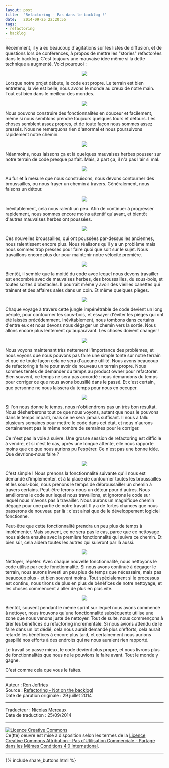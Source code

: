 ```yaml
---
layout: post
title:  "Refactoring - Pas dans le backlog !"
date:   2014-09-25 22:20:55
tags:
- refactoring
- backlog
---
```

Récemment, il y a eu beaucoup d'agitations sur les listes de diffusion, et de questions lors de conférences, à propos de mettre les "stories" refactorées dans le backlog. C'est toujours une mauvaise idée même si la dette technique a augmenté. Voici pourquoi :

<div align="center">
    <img src="{{ site.url }}assets/refactoring_pas_dans_le_backlog/Ref01.jpg" />
</div>

Lorsque notre projet débute, le code est propre. Le terrain est bien entretenu, la vie est belle, nous avons le monde au creux de notre main. Tout est bien dans le meilleur des mondes.

<div align="center">
  <img src="{{ site.url }}assets/refactoring_pas_dans_le_backlog/Ref02.jpg" />
</div>

Nous pouvons construire des fonctionnalités en douceur et facilement, même si nous semblons prendre toujours quelques tours et détours. Les choses semblent assez propres, et de toute façon nous sommes assez pressés. Nous ne remarquons rien d'anormal et nous poursuivons rapidement notre chemin.

<div align="center">
  <img src="{{ site.url }}assets/refactoring_pas_dans_le_backlog/Ref03.jpg" />
</div>

Néanmoins, nous laissons ça et là quelques mauvaises herbes pousser sur notre terrain de code presque parfait. Mais, à part ça, il n'a pas l'air si mal.

<div align="center">
  <img src="{{ site.url }}assets/refactoring_pas_dans_le_backlog/Ref04.jpg" />
</div>

Au fur et à mesure que nous construisons, nous devons contourner des broussailles, ou  nous frayer un chemin à travers. Généralement, nous faisons un détour.

<div align="center">
  <img src="{{ site.url }}assets/refactoring_pas_dans_le_backlog/Ref05.jpg" />
</div>

Inévitablement, cela nous ralenti un peu. Afin de continuer à progresser rapidement, nous sommes encore moins attentif qu'avant, et bientôt d'autres mauvaises herbes ont poussées.

<div align="center">
  <img src="{{ site.url }}assets/refactoring_pas_dans_le_backlog/Ref06.jpg" />
</div>

Ces nouvelles broussailles, qui ont poussées par-dessus les anciennes, nous ralentissent encore plus. Nous réalisons qu'il y a un problème mais nous sommes trop pressés pour faire quoi que soit sur le sujet. Nous travaillons encore plus dur pour maintenir notre vélocité première.

<div align="center">
  <img src="{{ site.url }}assets/refactoring_pas_dans_le_backlog/Ref07.jpg" />
</div>

Bientôt, il semble que la moitié du code avec lequel nous devons travailler est encombré avec de mauvaises herbes, des broussailles, du sous-bois, et toutes sortes d'obstacles. Il pourrait même y avoir des vieilles canettes qui trainent et des affaires sales dans un coin. Et même quelques pièges.

<div align="center">
  <img src="{{ site.url }}assets/refactoring_pas_dans_le_backlog/Ref08.jpg" />
</div>

Chaque voyage à travers cette jungle impénétrable de code devient un long périple, pour contourner les sous-bois, et essayer d'éviter les pièges qui ont été laissés précédemment. Inévitablement, nous tombons dans certains d'entre eux et nous devons nous dégager un chemin vers la sortie. Nous allons encore plus lentement qu'auparavant. Les choses doivent changer !

<div align="center">
  <img src="{{ site.url }}assets/refactoring_pas_dans_le_backlog/Ref09.jpg" />
</div>

Nous voyons maintenant très nettement l'importance des problèmes, et nous voyons que nous pouvons pas faire une simple tonte sur notre terrain et que de toute façon cela ne sera d'aucune utilité. Nous avons beaucoup de refactoring à faire pour avoir de nouveau un terrain propre. Nous sommes tentés de demander du temps au product owner pour refactorer. Bien souvent, ce temps ne sera pas accordé : nous demandons du temps pour corriger ce que nous avons bousillé dans le passé. Et c'est certain, que personne ne nous laissera du temps pour nous en occuper.

<div align="center">
  <img src="{{ site.url }}assets/refactoring_pas_dans_le_backlog/Ref10.jpg" />
</div>

Si l'on nous donne le temps, nous n'obtiendrons pas un très bon résultat. Nous désherberons tout ce que nous voyons, autant que nous le pouvons dans le temps imparti, mais ce ne sera jamais suffisant. Il nous a fallu plusieurs semaines pour mettre le code dans cet état, et nous n'aurons certainement pas le même nombre de semaines pour le corriger.

Ce n'est pas la voie à suivre. Une grosse session de refactoring est difficile à vendre, et si c'est le cas, après une longue attente, elle nous rapporte moins que ce que nous aurions pu l'espérer. Ce n'est pas une bonne idée. Que devrions-nous faire ?

<div align="center">
  <img src="{{ site.url }}assets/refactoring_pas_dans_le_backlog/RefA1.jpg" />
</div>

C'est simple ! Nous prenons la fonctionnalité suivante qu'il nous est demandé d'implémenter, et à la place de contourner toutes les broussailles et les sous-bois, nous prenons le temps de débroussailler un chemin à travers certains. Peut-être ferons-nous un détour pour d'autres. Nous améliorons le code sur lequel nous travaillons, et ignorons le code sur lequel nous n'avons pas à travailler. Nous aurons un magnifique chemin dégagé pour une partie de notre travail. Il y a de fortes chances que nous passerons de nouveau par là : c'est ainsi que de le développement logiciel fonctionne.

Peut-être que cette fonctionnalité prendra un peu plus de temps à implémenter. Mais souvent, ce ne sera pas le cas, parce que ce nettoyage nous aidera ensuite avec la première fonctionnalité qui suivra ce chemin. Et bien sûr, cela aidera toutes les autres qui suivront par là aussi.

<div align="center">
  <img src="{{ site.url }}assets/refactoring_pas_dans_le_backlog/RefA2.jpg" />
</div>

Nettoyer, répéter. Avec chaque nouvelle fonctionnalité, nous nettoyons le code utilisé par cette fonctionnalité. Si nous avons continué à dégager le terrain, nous aurons investi un peu plus de temps que nécessaire, mais pas beaucoup plus - et bien souvent moins. Tout spécialement si le processus est continu, nous tirons de plus en plus de bénéfices de notre nettoyage, et les choses commencent à aller de plus en plus vite.

<div align="center">
  <img src="{{ site.url }}assets/refactoring_pas_dans_le_backlog/RefA3.jpg" />
</div>

Bientôt, souvent pendant le même sprint sur lequel nous avons commencé à nettoyer, nous trouvons qu'une fonctionnalité subséquente utilise une zone que nous venons juste de nettoyer. Tout de suite, nous commençons à tirer les bénéfices du refactoring incrementale. Si nous avions attendu de le faire dans un lot dédié, cela nous aurait demandé plus d'efforts, cela aurait retardé les bénéfices à encore plus tard, et certainement nous aurions gaspillé nos efforts à des endroits qui ne nous auraient rien rapporté.

Le travail se passe mieux, le code devient plus propre, et nous livrons plus de fonctionnalités que nous ne le pouvions le faire avant. Tout le monde y gagne.

C'est comme cela que vous le faites.

---
Auteur : [Ron Jeffries](http://www.xprogramming.com/)  
Source : [Refactoring - Not on the backlog!](http://xprogramming.com/articles/refactoring-not-on-the-backlog/)  
Date de parution originale : 29 juillet 2014  

---
Traducteur : [Nicolas Mereaux](http://www.les-traducteurs-agiles.org/traducteurs/)  
Date de traduction : 25/09/2014  

---

<a rel="license" href="http://creativecommons.org/licenses/by-nc-sa/4.0/"><img alt="Licence Creative Commons" style="border-width:0" src="http://i.creativecommons.org/l/by-nc-sa/4.0/88x31.png" /></a><br />Ce(tte) oeuvre est mise à disposition selon les termes de la <a rel="license" href="http://creativecommons.org/licenses/by-nc-sa/4.0/">Licence Creative Commons Attribution - Pas d'Utilisation Commerciale - Partage dans les Mêmes Conditions 4.0 International</a>.

---

{% include share_buttons.html %}
